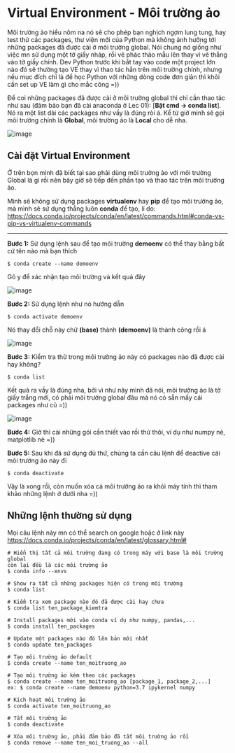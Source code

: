 # Virtual Environment - Môi trường ảo

Môi trường ảo hiểu nôm na nó sẽ cho phép bạn nghịch ngợm lung tung, hay test thử các packages, thư viện mới của Python mà không ảnh hưởng tới những packages đã được cài ở môi trường global. Nói chung nó giống như việc mn sử dụng một tờ giấy nháp, rồi vẽ phác thảo mẫu lên thay vì vẽ thẳng vào tờ giấy chính. Dev Python trước khi bắt tay vào code một project lớn nào đó sẽ thường tạo VE thay vì thao tác hẳn trên môi trường chính, nhưng nếu mục đích chỉ là để học Python với những dòng code đơn giản thì khỏi cần set up VE làm gì cho mắc công =)) 

Để coi những packages đã được cài ở môi trường global thì chỉ cần thao tác như sau (đảm bảo bạn đã cài anaconda ở Lec 01): [**Bật cmd -> conda list**]. Nó ra một list dài các packages như vầy là đúng ròi á. Kể từ giờ mình sẽ gọi môi trường chính là **Global**, môi trường ảo là **Local** cho dễ nha.

![image](https://user-images.githubusercontent.com/43443323/88449554-06914a00-ce72-11ea-992c-f3abc7dd4416.png)

## Cài đặt Virtual Environment

Ở trên bọn mình đã biết tại sao phải dùng môi trường ảo với môi trường Global là gì rồi nên bây giờ sẽ tiếp đến phần tạo và thao tác trên môi trường ảo.  

Mình sẽ không sử dụng packages **virtualenv** hay **pip** để tạo môi trường ảo, mà mình sẽ sử dụng thẳng luôn **conda** để tạo, lí do: <https://docs.conda.io/projects/conda/en/latest/commands.html#conda-vs-pip-vs-virtualenv-commands>

___

**Bước 1:** Sử dụng lệnh sau để tạo môi trường **demoenv** có thể thay bằng bất cứ tên nào mà bạn thích

```
$ conda create --name demoenv
```
Gõ y để xác nhận tạo môi trường và kết quả đây

![image](https://user-images.githubusercontent.com/43443323/88449820-4e18d580-ce74-11ea-9432-67fff80c5a61.png)


**Bước 2:** Sử dụng lệnh như nó hướng dẫn

```
$ conda activate demoenv
```
Nó thay đổi chỗ này chữ **(base)** thành **(demoenv)** là thành công rồi á  

![image](https://user-images.githubusercontent.com/43443323/88449881-d26b5880-ce74-11ea-93f1-db305a6c6377.png)

**Bước 3:** Kiểm tra thử trong môi trường ảo này có packages nào đã được cài hay không?

```
$ conda list
```

Kết quả ra vầy là đúng nha, bởi vì như nãy mình đã nói, môi trường ảo là tờ giấy trắng mới, có phải môi trường global đâu mà nó có sẵn mấy cái packages như cũ =))  

![image](https://user-images.githubusercontent.com/43443323/88449941-3b52d080-ce75-11ea-9172-cfb7ed138b3c.png)

**Bước 4:** Giờ thì cài những gói cần thiết vào rồi thử thôi, ví dụ như numpy nè, matplotlib nè =))

**Bước 5:** Sau khi đã sử dụng đủ thứ, chúng ta cần câu lệnh để deactive cái môi trường ảo này đi  
```
$ conda deactivate
```
Vậy là xong rồi, còn muốn xóa cả môi trường ảo ra khỏi máy tính thì tham khảo những lệnh ở dưới nha =))

## Những lệnh thường sử dụng

Mọi câu lệnh này mn có thể search on google hoặc ở link này <https://docs.conda.io/projects/conda/en/latest/glossary.html#>

```
# Hiển thị tất cả môi trường đang có trong máy với base là môi trường global
còn lại đều là các môi trường ảo
$ conda info --envs 

# Show ra tất cả những packages hiện có trong môi trường
$ conda list

# Kiểm tra xem package nào đó đã được cài hay chưa
$ conda list ten_package_kiemtra

# Install packages mới vào conda ví dụ như numpy, pandas,...
$ conda install ten_packages

# Update một packages nào đó lên bản mới nhất
$ conda update ten_packages
```

```
# Tạo môi trường ảo default
$ conda create --name ten_moitruong_ao

# Tạo môi trường ảo kèm theo các packages
$ conda create --name ten_moitruong_ao [package_1, package_2,...]  
ex: $ conda create --name demoenv python=3.7 ipykernel numpy

# Kích hoạt môi trường ảo
$ conda activate ten_moitruong_ao

# Tắt môi trường ảo
$ conda deactivate

# Xóa môi trường ảo, phải đảm bảo đã tắt môi trường ảo rồi
$ conda remove --name ten_moi_truong_ao --all
```
